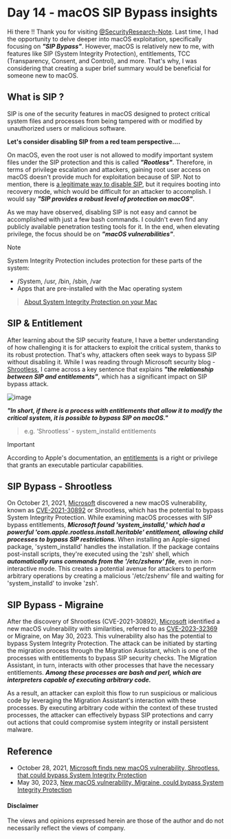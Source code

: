 # Day 14 - macOS SIP Bypass insights
Hi there !! Thank you for visiting [@SecurityResearch-Note](https://github.com/LearningKijo/SecurityResearcher-Note). 
Last time, I had the opportunity to delve deeper into macOS exploitation, specifically focusing on ***"SIP Bypass"***. 
However, macOS is relatively new to me, with features like SIP (System Integrity Protection), entitlements, TCC (Transparency, Consent, and Control), and more. 
That's why, I was considering that creating a super brief summary would be beneficial for someone new to macOS.

## What is SIP ?
SIP is one of the security features in macOS designed to protect critical system files and processes from being tampered with or modified by unauthorized users or malicious software. 

**Let's consider disabling SIP from a red team perspective....**

On macOS, even the root user is not allowed to modify important system files under the SIP protection and this is called ***"Rootless"***.
Therefore, in terms of privilege escalation and attackers, gaining root user access on macOS doesn't provide much for exploitation because of SIP. 
Not to mention, there is [a legitimate way to disable SIP](https://developer.apple.com/documentation/security/disabling_and_enabling_system_integrity_protection#3599244), but it requires booting into recovery mode, which would be difficult for an attacker to accomplish.
I would say ***"SIP provides a robust level of protection on macOS"***.

As we may have observed, disabling SIP is not easy and cannot be accomplished with just a few bash commands. 
I couldn't even find any publicly available penetration testing tools for it. 
In the end, when elevating privilege, the focus should be on ***"macOS vulnerabilities"***.

> [!Note]
> System Integrity Protection includes protection for these parts of the system:
> - /System, /usr, /bin, /sbin, /var
> - Apps that are pre-installed with the Mac operating system
>   
> > [About System Integrity Protection on your Mac](https://support.apple.com/en-us/102149#:~:text=System%20Integrity%20Protection%20is%20a%20security%20technology%20designed%20to%20help,and%20folders%20on%20your%20Mac.)


## SIP & Entitlement
After learning about the SIP security feature, I have a better understanding of how challenging it is for attackers to exploit the critical system, thanks to its robust protection. 
That's why, attackers often seek ways to bypass SIP without disabling it. 
While I was reading through Microsoft security blog - [Shrootless](https://www.microsoft.com/en-us/security/blog/2021/10/28/microsoft-finds-new-macos-vulnerability-shrootless-that-could-bypass-system-integrity-protection/), I came across a key sentence that explains ***"the relationship between SIP and entitlements"***, which has a significant impact on SIP bypass attack.

![image](https://github.com/LearningKijo/Malware-Analysis/assets/120234772/2ed0f115-2cc8-42ec-b054-4adcd2b1b852)

***"In short, if there is a process with entitlements that allow it to modify the critical system, it is possible to bypass SIP on macOS."***


> e.g. ‘Shrootless’ - system_installd entitlements

> [!Important]
According to Apple's documentation, an [entitlements](https://developer.apple.com/documentation/bundleresources/entitlements) is a right or privilege that grants an executable particular capabilities.


## SIP Bypass - Shrootless
On October 21, 2021, [Microsoft](https://www.microsoft.com/en-us/security/blog/2021/10/28/microsoft-finds-new-macos-vulnerability-shrootless-that-could-bypass-system-integrity-protection/) discovered a new macOS vulnerability, known as [CVE-2021-30892](https://cve.mitre.org/cgi-bin/cvename.cgi?name=CVE-2021-30892) or Shrootless, which has the potential to bypass System Integrity Protection.
While examining macOS processes with SIP bypass entitlements, ***Microsoft found 'system_installd,' which had a powerful 'com.apple.rootless.install.heritable' entitlement, allowing child processes to bypass SIP restrictions.***
When installing an Apple-signed package, 'system_installd' handles the installation. 
If the package contains post-install scripts, they're executed using the 'zsh' shell, which ***automatically runs commands from the '/etc/zshenv' file***, even in non-interactive mode. 
This creates a potential avenue for attackers to perform arbitrary operations by creating a malicious '/etc/zshenv' file and waiting for 'system_installd' to invoke 'zsh'.



## SIP Bypass - Migraine
After the discovery of Shrootless (CVE-2021-30892), [Microsoft](https://www.microsoft.com/en-us/security/blog/2023/05/30/new-macos-vulnerability-migraine-could-bypass-system-integrity-protection/) identified a new macOS vulnerability with similarities, referred to as [CVE-2023-32369](https://cve.mitre.org/cgi-bin/cvename.cgi?name=CVE-2023-32369) or Migraine, on May 30, 2023. 
This vulnerability also has the potential to bypass System Integrity Protection. The attack can be initiated by starting the migration process through the Migration Assistant, which is one of the processes with entitlements to bypass SIP security checks. The Migration Assistant, in turn, interacts with other processes that have the necessary entitlements. ***Among these processes are bash and perl, which are interpreters capable of executing arbitrary code.***

As a result, an attacker can exploit this flow to run suspicious or malicious code by leveraging the Migration Assistant's interaction with these processes. 
By executing arbitrary code within the context of these trusted processes, the attacker can effectively bypass SIP protections and carry out actions that could compromise system integrity or install persistent malware.


## Reference
- October 28, 2021, [Microsoft finds new macOS vulnerability, Shrootless, that could bypass System Integrity Protection](https://www.microsoft.com/en-us/security/blog/2021/10/28/microsoft-finds-new-macos-vulnerability-shrootless-that-could-bypass-system-integrity-protection/)
- May 30, 2023, [New macOS vulnerability, Migraine, could bypass System Integrity Protection](https://www.microsoft.com/en-us/security/blog/2023/05/30/new-macos-vulnerability-migraine-could-bypass-system-integrity-protection/)

#### Disclaimer
The views and opinions expressed herein are those of the author and do not necessarily reflect the views of company.
